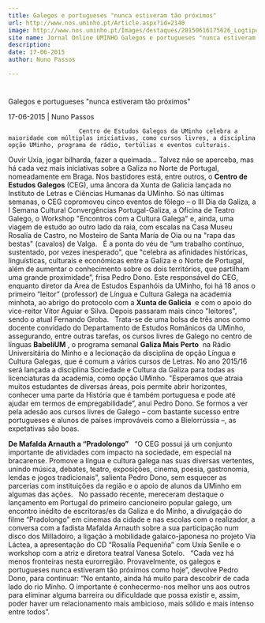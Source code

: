 ```yaml
---
title: Galegos e portugueses "nunca estiveram tão próximos"
url: http://www.nos.uminho.pt/Article.aspx?id=2140
image: http://www.nos.uminho.pt/Images/destaques/20150616175626_LogtipodoIDiadaGalizaemBragaemjaneirode2013.jpg
site name: Jornal Online UMINHO Galegos e portugueses "nunca estiveram tão próximos"
description: 
date: 17-06-2015
author: Nuno Passos

---
```


# 

Galegos e portugueses "nunca estiveram tão próximos"

17-06-2015 | Nuno Passos

                        Centro de Estudos Galegos da UMinho celebra a maioridade com múltiplas iniciativas, como cursos livres, a disciplina opção UMinho, programa de rádio, tertúlias e eventos culturais.

Ouvir Uxía, jogar bilharda, fazer a queimada… Talvez não se aperceba, mas há cada vez mais iniciativas sobre a Galiza no Norte de Portugal, nomeadamente em Braga. Nos bastidores está, entre outros, o **Centro de Estudos Galegos**  (CEG), uma âncora da Xunta de Galicia lançada no Instituto de Letras e Ciências Humanas da UMinho. Só nas últimas semanas, o CEG copromoveu cinco eventos de fôlego – o III Dia da Galiza, a I Semana Cultural Convergências Portugal-Galiza, a Oficina de Teatro Galego, o Workshop "Encontros com a Cultura Galega" e, ainda, uma viagem de estudo ao outro lado da raia, com escalas na Casa Museu Rosalía de Castro, no Mosteiro de Santa María de Oia ou na "rapa das bestas" (cavalos) de Valga.
 
É a ponta do véu de “um trabalho contínuo, sustentado, por vezes inesperado", que "celebra as afinidades históricas, linguísticas, culturais e económicas entre a Galiza e o Norte de Portugal, além de aumentar o conhecimento sobre os dois territórios, que partilham uma grande proximidade”, frisa Pedro Dono. Este responsável do CEG, enquanto diretor da Área de Estudos Espanhóis da UMinho, foi há 18 anos o primeiro “leitor” (professor) de Língua e Cultura Galega na academia minhota, ao abrigo do protocolo com a **Xunta de Galicia**  e com o apoio do vice-reitor Vítor Aguiar e Silva. Depois passaram mais cinco "leitores", sendo o atual Fernando Groba.
 
Trata-se de uma bolsa de três anos como docente convidado do Departamento de Estudos Românicos da UMinho, assegurando, entre outras tarefas, os cursos livres de Galego no centro de línguas **BabeliUM** , o programa semanal **Galiza Mais Perto**  na Rádio Universitária do Minho e a lecionação da disciplina de opção Língua e Cultura Galegas, que é comum a vários cursos de Letras. No ano 2015/16 será lançada a disciplina Sociedade e Cultura da Galiza para todas as licenciaturas da academia, como opção UMinho. "Esperamos que atraia muitos estudantes de diversas áreas, pois permite abrir horizontes, conhecer uma parte da História que é também portuguesa e pode até ajudar em termos de empregabilidade”, anui Pedro Dono. Se formos a ver pela adesão aos cursos livres de Galego – com bastante sucesso entre portugueses e alunos de países improváveis como a Bielorrússia –, as expetativas são boas.
 

**De Mafalda Arnauth a “Pradolongo”** 
 
“O CEG possui já um conjunto importante de atividades com impacto na sociedade, em especial na bracarense. Promove a língua e cultura galega nas suas diversas vertentes, unindo música, debates, teatro, exposições, cinema, poesia, gastronomia, lendas e jogos tradicionais”, salienta Pedro Dono, sem esquecer as parcerias com instituições da região e o apoio de alunos da UMinho em algumas das ações.
 
No passado recente, mereceram destaque o lançamento em Portugal do primeiro cancioneiro popular galego, um encontro inédito de escritoras/es da Galiza e do Minho, a divulgação do filme “Pradolongo” em cinemas da cidade e nas escolas com o realizador, a conversa com a fadista Mafalda Arnauth sobre a sua participação num disco dos Milladoiro, a ligação à mobilidade galaico-japonesa no projeto Via Láctea, a apresentação do CD “Rosalía Pequeniña” com Uxía Senlle e o workshop com a atriz e diretora teatral Vanesa Sotelo.
 
“Cada vez há menos fronteiras nesta eurorregião. Provavelmente, os galegos e portugueses nunca estiveram tão próximos como hoje”, devolve Pedro Dono, para continuar: “No entanto, ainda há muito para descobrir de cada lado do rio Minho. O importante é conhecermo-nos melhor uns aos outros para eliminar alguma barreira ou dificuldade que possa existir e, assim, poder haver um relacionamento mais ambicioso, mais sólido e mais intenso entre todos”.

